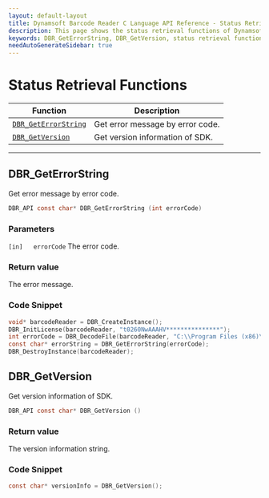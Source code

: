 ```yaml
---
layout: default-layout
title: Dynamsoft Barcode Reader C Language API Reference - Status Retrieval Functions
description: This page shows the status retrieval functions of Dynamsoft Barcode Reader for C Language.
keywords: DBR_GetErrorString, DBR_GetVersion, status retrieval functions, api reference, c
needAutoGenerateSidebar: true
---
```


# Status Retrieval Functions

  | Function               | Description |
  |----------------------|-------------|
  | [`DBR_GetErrorString`](#dbr_geterrorstring) | Get error message by error code. |
  | [`DBR_GetVersion`](#dbr_getversion) | Get version information of SDK. |
  
---





## DBR_GetErrorString

Get error message by error code.

```c
DBR_API const char* DBR_GetErrorString (int errorCode)	
```   
   
### Parameters

`[in]	errorCode` The error code.
 

### Return value

The error message.

### Code Snippet

```c
void* barcodeReader = DBR_CreateInstance();
DBR_InitLicense(barcodeReader, "t0260NwAAAHV***************");
int errorCode = DBR_DecodeFile(barcodeReader, "C:\\Program Files (x86)\\Dynamsoft\\{Version number}\\Images\\AllSupportedBarcodeTypes.tif", "");
const char* errorString = DBR_GetErrorString(errorCode);
DBR_DestroyInstance(barcodeReader);
```



## DBR_GetVersion

Get version information of SDK.

```c
DBR_API const char* DBR_GetVersion ()
```   

### Return value
The version information string.

### Code Snippet

```c
const char* versionInfo = DBR_GetVersion();
```


